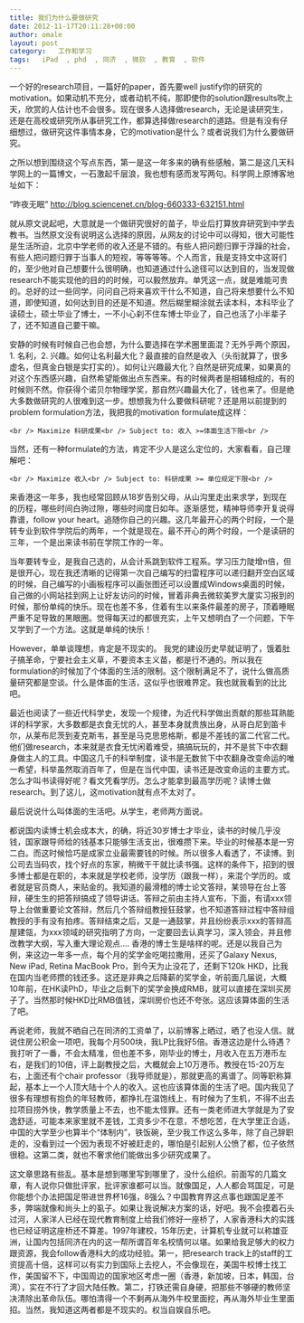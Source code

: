 ```yaml
---
title: 我们为什么要做研究
date: 2012-11-17T20:11:28+00:00
author: omale
layout: post
category:   工作和学习  
tags:   iPad  , phd  , 同济  , 微软  , 教育  , 软件
---
```

一个好的research项目，一篇好的paper，首先要well justify你的研究的motivation。如果动机不充分，或者动机不纯，那即使你的solution跟results吹上天，欣赏的人估计也不会很多。现在很多人选择做research，无论是读研究生，还是在高校或研究所从事研究工作，都算选择做research的道路。但是有没有仔细想过，做研究这件事情本身，它的motivation是什么？或者说我们为什么要做研究。

之所以想到围绕这个写点东西，第一是这一年多来的确有些感触，第二是这几天科学网上的一篇博文，一石激起千层浪，我也想有感而发写两句。科学网上原博客地址如下：

“昨夜无眠” http://blog.sciencenet.cn/blog-660333-632151.html

就从原文说起吧，大意就是一个做研究很好的苗子，毕业后打算放弃研究到中学去教书。当然原文没有说明这么选择的原因，从网友的讨论中可以得知，很大可能性是生活所迫，北京中学老师的收入还是不错的。有些人把问题归罪于浮躁的社会，有些人把问题归罪于当事人的短视，等等等等。个人而言，我是支持文中这哥们的，至少他对自己想要什么很明确，也知道通过什么途径可以达到目的，当发现做research不能实现他的目的的时候，可以毅然放弃。单凭这一点，就是难能可贵的。总好的过一些同学，问问自己将来喜欢干什么不知道，自己将来想要什么不知道，即使知道，如何达到目的还是不知道。然后糊里糊涂就去读本科，本科毕业了读硕士，硕士毕业了博士，一不小心刹不住车博士毕业了，自己也活了小半辈子了，还不知道自己要干嘛。

安静的时候有时候自己也会想，为什么要选择在学术圈里面混？无外乎两个原因，1. 名利，2. 兴趣。如何让名利最大化？最直接的自然是收入（头衔就算了，很多虚名，但真金白银是实打实的）。如何让兴趣最大化？自然是研究成果，如果真的对这个东西感兴趣，自然希望能做出点东西来。有的时候两者是相辅相成的，有的时候则不然。你获得个诺贝尔物理学奖，那自然兴趣最大化了，钱也来了。但是绝大多数做研究的人很难到这一步。想想我为什么要做科研呢？还是用以前提到的problem formulation方法，我把我的motivation formulate成这样：
  
`<br />
Maximize 科研成果<br />
Subject to: 收入 >=体面生活下限<br />
` 
  
当然，还有一种formulate的方法，肯定不少人是这么定位的，大家看看，自己理解吧：
  
`<br />
Maximize 收入<br />
Subject to: 科研成果 >= 单位规定下限<br />
` 

来香港这一年多，我也经常回顾从18岁告别父母，从山沟里走出来求学，到现在的历程，哪些时间白驹过隙，哪些时间度日如年。逐渐感觉，精神导师李开复说得靠谱，follow your heart。追随你自己的兴趣。这几年最开心的两个时段，一个是转专业到软件学院后的两年，一个就是现在。最不开心的两个时段，一个是读研的三年，一个是出来读书前在学院工作的一年。

当年要转专业，是我自己选的，从会计系跳到软件工程系。学习压力陡增n倍，但是很开心，现在我还清晰的记得第一次自己编写的扫雷程序可以递归翻开空白区域的时候，自己编写的小画板程序可以画张图还可以设置成Windows桌面的时候，自己做的小网站挂到网上让好友访问的时候，冒着非典去微软美罗大厦实习报到的时候，那份单纯的快乐。现在也差不多，住着有生以来条件最差的房子，顶着睡眠严重不足导致的黑眼圈。觉得每天过的都很充实，上午又想明白了一个问题，下午又学到了一个方法。这就是单纯的快乐！

However，单单谈理想，肯定是不现实的。 我党的建设历史早就证明了，饿着肚子搞革命，宁要社会主义草，不要资本主义苗，都是行不通的。所以我在formulation的时候加了个体面的生活的限制。这个限制满足不了，说什么做高质量研究都是空谈。什么是体面的生活，这似乎也很难界定。我也就我看到的比比吧。

最近也阅读了一些近代科学史，发现一个规律，为近代科学做出贡献的那些耳熟能详的科学家，大多数都是衣食无忧的人，甚至本身就贵族出身，从哥白尼到笛卡尔，从莱布尼茨到麦克斯韦，甚至是马克思恩格斯，都是不差钱的富二代官二代。他们做research，本来就是衣食无忧闲着难受，搞搞玩玩的，并不是贫下中农翻身做主人的工具。中国这几千的科举制度，读书是无数贫下中农翻身改变命运的唯一希望，科举虽然取消百年了，但是在当代中国，读书还是改变命运的主要方式。怎么才叫书读得好呢？看文凭看学历。怎么才能拿到最高学历呢？读博士做research。到了这儿，这motivation就有点不太对了。

最后说说什么叫体面的生活吧。从学生，老师两方面说。

都说国内读博士机会成本大，的确，将近30岁博士才毕业，读书的时候几乎没钱，国家跟导师给的钱基本只能够生活支出，很难攒下来。毕业的时候基本是一穷二白。而这时候恰巧是成家立业最需要钱的时候。所以很多人看透了，不读博。到公司去当码农，找个好点的东家，稍微干干就比读书强。这样的条件下，招到的很多博士都是在职的，本来就是学校老师，没学历（跟我一样），来混个学历的。或者就是官员商人，来贴金的。我知道的最滑稽的博士论文答辩，某领导在台上答辩，硬生生的把答辩搞成了领导讲话。答辩之前由主持人宣布，下面，有请xxx领导上台做重要论文答辩，然后几个答辩组教授狂鼓掌，也不知道答辩过程中答辩组教授的手有没有拍疼。答辩结束之后，又是一通鼓掌，并且纷纷表示xxx的答辩高屋建瓴，为xxx领域的研究指明了方向，一定要回去认真学习，深入领会，并且修改教学大纲，写入重大理论观点&#8230;. 香港的博士生是啥样的呢。还是以我自己为例，来这边一年多一点，每个月的奖学金吃喝拉撒用，还买了Galaxy Nexus, New iPad, Retina MacBook Pro，到今天为止没花了，还剩下120k HKD，比我在国内当老师攒的钱还多。这还是非典之后降薪的奖学金，听前面几届说，大概10年前，在HK读PhD，毕业之后剩下的奖学金换成RMB，就可以直接在深圳买房子了。当然那时候HKD比RMB值钱，深圳房价也还不夸张。这应该算体面的生活了吧。

再说老师，我就不晒自己在同济的工资单了，以前博客上晒过，晒了也没人信。就说住房公积金一项吧，我每个月500块，我LP比我好5倍。香港这边是什么待遇？我打听了一番，不会太精准，但也差不多，刚毕业的博士，月收入在五万港币左右，是我们的10倍，评上副教授之后，大概就会上10万港币。教授在15-20万左右，上面还有个chair professor（我导师就是），那就更高的离谱了。同等职称算起，基本上一个人顶大陆十个人的收入。这也应该算体面的生活了吧。国内我见了很多有理想有抱负的年轻教师，都挣扎在温饱线上，有时候为了生机，不得不出去拉项目捞外快，教学质量上不去，也不能太怪罪。还有一类老师进大学就是为了安逸舒适，可能本来家里就不差钱，工资多少不在意，不想吃苦，在大学里正合适，中国的大学至少也算半个“体制内”，铁饭碗，至少我工作这么多年，除了自己辞职走的，没看到过一个因为表现不好被赶走的，哪怕是引起别人公愤了都，位子依然很稳。这第二类，就也不奢求他们能做出多少研究成果了。

这文章思路有些乱。基本是想到哪里写到哪里了，没什么组织。前面写的几篇文章，有人说你只做批评家，批评家谁都可以当。就像国足，人人都会骂国足，可是你能想个办法把国足带进世界杯16强，8强么？中国教育界这点事也跟国足差不多，弊端就像和尚头上的虱子。如果让我说解决方案的话，好吧。我不会摸着石头过河，人家洋人已经在现代教育制度上给我们修好一座桥了，人家香港科大的实践也已经证明这座桥还不算差。1997年建校，15年历史，计算机专业就可以称雄亚洲，让国内包括同济在内的这一帮所谓百年名校情何以堪。如果给我足够大的权力跟资源，我会follow香港科大的成功经验。第一，把research track上的staff的工资提高十倍，这样可以有实力到国际上去挖人，不会像现在，美国牛校博士找工作，美国留不下，中国周边的国家地区考虑一圈（香港，新加坡，日本，韩国，台湾），实在不行了才回大陆任教。第二，打铁还需自身硬，把那些不够硬的教师坚决清除出革命队伍。哪怕清得一个不剩再从海外牛校里面挖，再从海外毕业生里面招。当然，我知道这两者都是不现实的。权当自娱自乐吧。

 

 